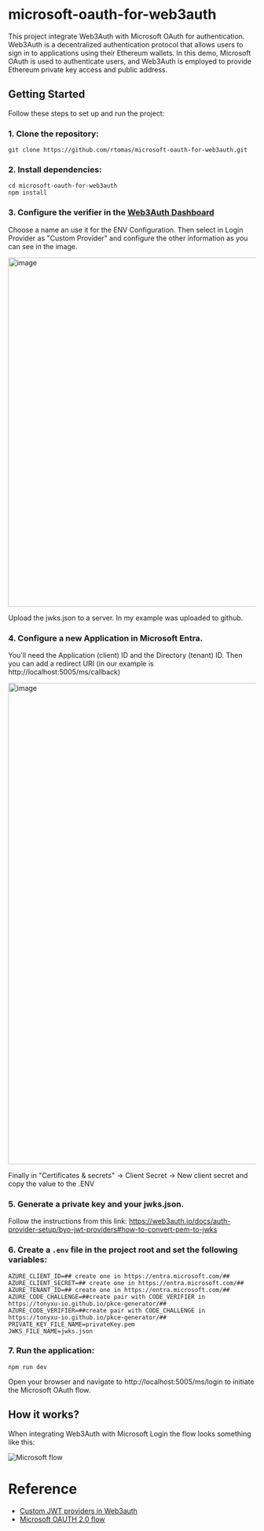 # microsoft-oauth-for-web3auth

This project integrate Web3Auth with Microsoft OAuth for authentication. Web3Auth is a decentralized authentication protocol that allows users to sign in to applications using their Ethereum wallets. In this demo, Microsoft OAuth is used to authenticate users, and Web3Auth is employed to provide Ethereum private key access and public address.

## Getting Started

Follow these steps to set up and run the project:

### 1. Clone the repository:
`git clone https://github.com/rtomas/microsoft-oauth-for-web3auth.git`

### 2. Install dependencies:
```
cd microsoft-oauth-for-web3auth
npm install
```

### 3. Configure the verifier in the [Web3Auth Dashboard](https://dashboard.web3auth.io)

   Choose a name an use it for the ENV Configuration. Then select in Login Provider as "Custom Provider" and configure the other information as you can see in the image.
   
   <img width="711" alt="image" src="https://github.com/rtomas/microsoft-oauth-for-web3auth/assets/944960/fc6c5a10-2d3d-4b58-bbdb-1b01ba1e492b">
   
   Upload the jwks.json to a server. In my example was uploaded to github.

### 4. Configure a new Application in Microsoft Entra.

You'll need the Application (client) ID and the Directory (tenant) ID.
Then you can add a redirect URI (in our example is http://localhost:5005/ms/callback)

<img width="980" alt="image" src="https://github.com/rtomas/microsoft-oauth-for-web3auth/assets/944960/25803c18-02a5-488b-85e8-67b948d72799">

Finally in "Certificates & secrets" -> Client Secret -> New client secret and copy the value to the .ENV

### 5. Generate a private key and your jwks.json.

Follow the instructions from this link: https://web3auth.io/docs/auth-provider-setup/byo-jwt-providers#how-to-convert-pem-to-jwks

### 6. Create a `.env` file in the project root and set the following variables:

```
AZURE_CLIENT_ID=## create one in https://entra.microsoft.com/##
AZURE_CLIENT_SECRET=## create one in https://entra.microsoft.com/##
AZURE_TENANT_ID=## create one in https://entra.microsoft.com/##
AZURE_CODE_CHALLENGE=##create pair with CODE_VERIFIER in https://tonyxu-io.github.io/pkce-generator/##
AZURE_CODE_VERIFIER=##create pair with CODE_CHALLENGE in https://tonyxu-io.github.io/pkce-generator/##
PRIVATE_KEY_FILE_NAME=privateKey.pem
JWKS_FILE_NAME=jwks.json
```

### 7. Run the application:

`npm run dev`

Open your browser and navigate to http://localhost:5005/ms/login to initiate the Microsoft OAuth flow.

## How it works?

When integrating Web3Auth with Microsoft Login the flow looks something like this:

![Microsoft flow](https://github.com/rtomas/microsoft-oauth-for-web3auth/assets/944960/76b25237-4031-4535-8b3f-67335e430773)


# Reference
+ [Custom JWT providers in Web3auth](https://web3auth.io/docs/auth-provider-setup/byo-jwt-providers)
+ [Microsoft OAUTH 2.0 flow](https://learn.microsoft.com/en-us/entra/identity-platform/v2-oauth2-auth-code-flow#redeem-a-code-for-an-access-token)
